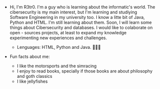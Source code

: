 -  Hi, I'm R3tr0. I'm a guy who is learning about the informatic's world. The cibersecurity is my main interest, but I'm learning and studiying Software Engineering in my university too.
   I know a litte bit of Java, Python and HTML. I'm still learning about them. Soon, I will learn some things about Cibersecurity and databases. I would like to colaborate on open - sources projects, at least to expand my knowledge experimenting new experiences and challenges.
   - Lenguages:
     HTML, Python and Java. 🧑🏻‍💻
     
- Fun facts about me:
  - I like the motorsports and the simracing
  - I enjoy to read books, specially if those books are about philosophy and goth classics
  - I like jellyfishes
       
